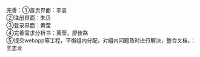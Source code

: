 完善：①首页界面：李袁<br>
②注册界面：朱贝<br>
③登录界面：黄莹<br>
④完善需求分析书：黄莹，廖佳路<br>
⑤提交webapp等工程，平衡组内分配，对组内问题及时进行解决，整合文档，：王志龙<br>﻿